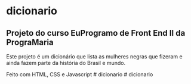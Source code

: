 # dicionario
## Projeto do curso EuProgramo de Front End II da PrograMaria

Este projeto é um dicionário que lista as mulheres negras que fizeram
e ainda fazem parte da história do Brasil e mundo.

Feito com HTML, CSS e Javascript
#   d i c i o n a r i o  
 #   d i c i o n a r i o  
 